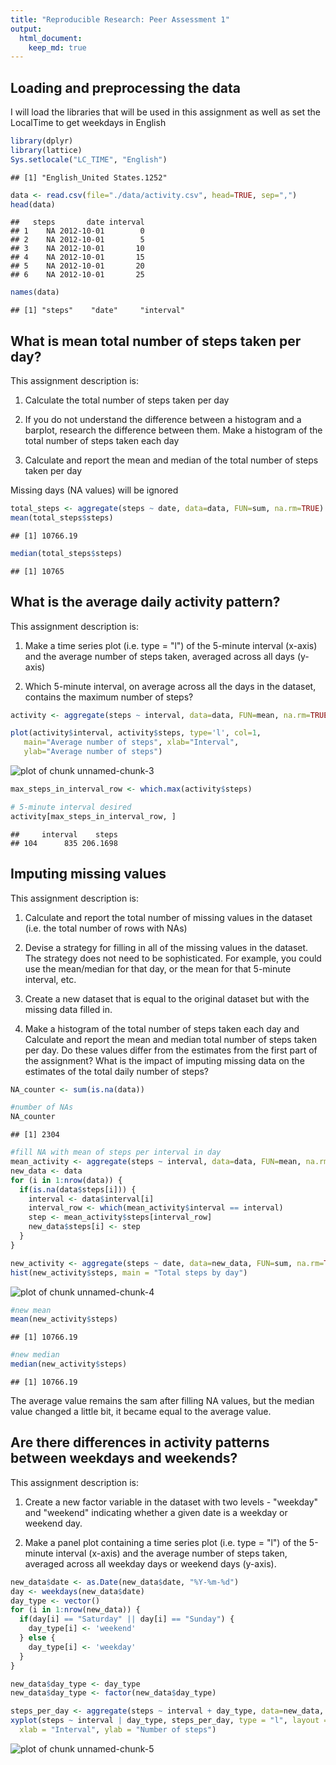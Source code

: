 ```yaml
---
title: "Reproducible Research: Peer Assessment 1"
output: 
  html_document:
    keep_md: true
---
```



## Loading and preprocessing the data
I will load the libraries that will be used in this assignment as well as 
set the LocalTime to get weekdays in English

```r
library(dplyr)
library(lattice)
Sys.setlocale("LC_TIME", "English")
```

```
## [1] "English_United States.1252"
```

```r
data <- read.csv(file="./data/activity.csv", head=TRUE, sep=",")
head(data)
```

```
##   steps       date interval
## 1    NA 2012-10-01        0
## 2    NA 2012-10-01        5
## 3    NA 2012-10-01       10
## 4    NA 2012-10-01       15
## 5    NA 2012-10-01       20
## 6    NA 2012-10-01       25
```

```r
names(data)
```

```
## [1] "steps"    "date"     "interval"
```

## What is mean total number of steps taken per day?
This assignment description is:

1. Calculate the total number of steps taken per day

2. If you do not understand the difference between a histogram and a barplot, research
the difference between them. Make a histogram of the total number of steps taken each
day

3. Calculate and report the mean and median of the total number of steps taken per day

Missing days (NA values) will be ignored


```r
total_steps <- aggregate(steps ~ date, data=data, FUN=sum, na.rm=TRUE)
mean(total_steps$steps)
```

```
## [1] 10766.19
```

```r
median(total_steps$steps)
```

```
## [1] 10765
```


## What is the average daily activity pattern?
This assignment description is:

1. Make a time series plot (i.e. type = "l") of the 5-minute interval (x-axis)
and the average number of steps taken, averaged across all days (y-axis)

2. Which 5-minute interval, on average across all the days in the dataset, contains
the maximum number of steps?


```r
activity <- aggregate(steps ~ interval, data=data, FUN=mean, na.rm=TRUE)

plot(activity$interval, activity$steps, type='l', col=1,
   main="Average number of steps", xlab="Interval",
   ylab="Average number of steps")
```

![plot of chunk unnamed-chunk-3](figure/unnamed-chunk-3-1.png) 

```r
max_steps_in_interval_row <- which.max(activity$steps)

# 5-minute interval desired
activity[max_steps_in_interval_row, ]
```

```
##     interval    steps
## 104      835 206.1698
```

## Imputing missing values
This assignment description is:

1. Calculate and report the total number of missing values in the dataset (i.e.
  the total number of rows with NAs)

2. Devise a strategy for filling in all of the missing values in the dataset. The
strategy does not need to be sophisticated. For example, you could use the
mean/median for that day, or the mean for that 5-minute interval, etc.

3. Create a new dataset that is equal to the original dataset but with the missing
data filled in.

4. Make a histogram of the total number of steps taken each day and Calculate and
report the mean and median total number of steps taken per day. Do these values
differ from the estimates from the first part of the assignment? What is the impact
of imputing missing data on the estimates of the total daily number of steps?


```r
NA_counter <- sum(is.na(data))

#number of NAs
NA_counter
```

```
## [1] 2304
```

```r
#fill NA with mean of steps per interval in day
mean_activity <- aggregate(steps ~ interval, data=data, FUN=mean, na.rm=TRUE)
new_data <- data
for (i in 1:nrow(data)) {
  if(is.na(data$steps[i])) {
    interval <- data$interval[i]
    interval_row <- which(mean_activity$interval == interval)
    step <- mean_activity$steps[interval_row]
    new_data$steps[i] <- step
  }
}

new_activity <- aggregate(steps ~ date, data=new_data, FUN=sum, na.rm=TRUE)
hist(new_activity$steps, main = "Total steps by day")
```

![plot of chunk unnamed-chunk-4](figure/unnamed-chunk-4-1.png) 

```r
#new mean
mean(new_activity$steps)
```

```
## [1] 10766.19
```

```r
#new median
median(new_activity$steps)
```

```
## [1] 10766.19
```

The average value remains the sam after filling NA values, but the median value
changed a little bit, it became equal to the average value.

## Are there differences in activity patterns between weekdays and weekends?
This assignment description is:

1. Create a new factor variable in the dataset with two levels - "weekday" and
"weekend" indicating whether a given date is a weekday or weekend day.

2. Make a panel plot containing a time series plot (i.e. type = "l") of the 5-minute
interval (x-axis) and the average number of steps taken, averaged across all weekday
days or weekend days (y-axis).


```r
new_data$date <- as.Date(new_data$date, "%Y-%m-%d")
day <- weekdays(new_data$date)
day_type <- vector()
for (i in 1:nrow(new_data)) {
  if(day[i] == "Saturday" || day[i] == "Sunday") {
    day_type[i] <- 'weekend'
  } else {
    day_type[i] <- 'weekday'
  }
}

new_data$day_type <- day_type
new_data$day_type <- factor(new_data$day_type)

steps_per_day <- aggregate(steps ~ interval + day_type, data=new_data, na.rm=TRUE, FUN=mean)
xyplot(steps ~ interval | day_type, steps_per_day, type = "l", layout = c(1, 2),
  xlab = "Interval", ylab = "Number of steps")
```

![plot of chunk unnamed-chunk-5](figure/unnamed-chunk-5-1.png) 
